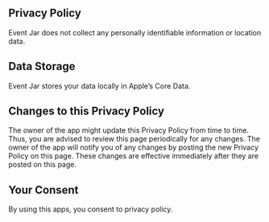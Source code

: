 ## Privacy Policy
Event Jar does not collect any personally identifiable information or location data.

## Data Storage
Event Jar stores your data locally in Apple’s Core Data.

## Changes to this Privacy Policy
The owner of the app might update this Privacy Policy from time to time. Thus, you are advised to review this page periodically for any changes. The owner of the app will notify you of any changes by posting the new Privacy Policy on this page. These changes are effective immediately after they are posted on this page.

## Your Consent
By using this apps, you consent to privacy policy.
